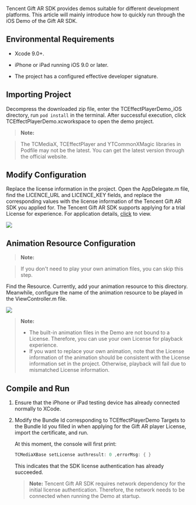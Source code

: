 Tencent Gift AR SDK provides demos suitable for different development platforms. This article will mainly introduce how to quickly run through the iOS Demo of the  Gift AR SDK.

## Environmental Requirements

- Xcode 9.0+.

- iPhone or iPad running iOS 9.0 or later.

- The project has a configured effective developer signature.


## Importing Project

Decompress the downloaded zip file, enter the TCEffectPlayerDemo_iOS directory, run `pod install` in the terminal. After successful execution, click TCEffectPlayerDemo.xcworkspace to open the demo project.

> **Note:**

> The TCMediaX, TCEffectPlayer and YTCommonXMagic libraries in Podfile may not be the latest. You can get the latest version through the official website.


## Modify Configuration

Replace the license information in the project. Open the AppDelegate.m file, find the LICENCE_URL and LICENCE_KEY fields, and replace the corresponding values with the license information of the Tencent Gift AR  SDK you applied for. The Tencent Gift AR SDK supports applying for a trial License for experience. For application details, [click](https://trtc.io/document/60219?platform=ios&product=beautyar) to view.

![](https://write-document-release-1258344699.cos.ap-guangzhou.tencentcos.cn/100026789402/224e32b24b7511f0b25352540099c741.png)


## Animation Resource Configuration

> **Note:**

> If you don't need to play your own animation files, you can skip this step.


Find the Resource. Currently, add your animation resource to this directory. Meanwhile, configure the name of the animation resource to be played in the ViewController.m file.



![](https://write-document-release-1258344699.cos.ap-guangzhou.tencentcos.cn/100026789402/426672dc4b7511f08548525400454e06.png)


> **Note:**
>
> - The built-in animation files in the Demo are not bound to a License. Therefore, you can use your own License for playback experience.
> - If you want to replace your own animation, note that the License information of the animation should be consistent with the License information set in the project. Otherwise, playback will fail due to mismatched License information.


## Compile and Run

1. Ensure that the iPhone or iPad testing device has already connected normally to XCode.

2. Modify the Bundle Id corresponding to TCEffectPlayerDemo Targets to the Bundle Id you filled in when applying for the Gift AR  player License, import the certificate, and run.


   At this moment, the console will first print:

   ``` java
   TCMediaXBase setLicense authresult: 0 ,errorMsg: { }
   ```
   This indicates that the SDK license authentication has already succeeded.
   > **Note:**
   > Tencent Gift AR SDK requires network dependency for the initial license authentication. Therefore, the network needs to be connected when running the Demo at startup.
